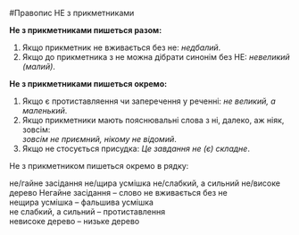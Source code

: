 #Правопис НЕ з прикметниками

<b><span class="p1">Не</span> з прикметниками пишеться разом:</b>
1. Якщо прикметник не вживається без не: <i>недбалий</i>.
2. Якщо до прикметника з не можна дiбрати синонiм без НЕ: <i>невеликий (малий)</i>.



<b><span class="p1">Не</span> з прикметниками пишеться окремо:</b>
1. Якщо є протиставляення чи заперечення у реченнi: <i>не великий, а маленький</i>.
2. Якщо прикметники мають пояснювальнi слова з <span class="p1">нi, далеко, аж нiяк, зовсiм</span>:<br> <i>зовсiм не приємний, нiкому не вiдомий</i>.
3. Якщо не стосується присудка: <i>Це завдання не (є) складне</i>.



<quiz> 
    <question>
       <p> <span class="p1">Не</span> з прикметником пишеться окремо в рядку: </p>
           <answer correct> не/гайне засідання </answer>
           <answer> не/щира усмішка </answer>
           <answer> не/слабкий, а сильний </answer>
           <answer> не/високе дерево </answer>
      <explanation>
Негайне засідання – слово не вживається без не<br>
нещира усмішка – фальшива усмішка<br>
не слабкий, а сильний – протиставлення<br>
невисоке дерево – низьке дерево
</explanation>
    </question>
</quiz> 
